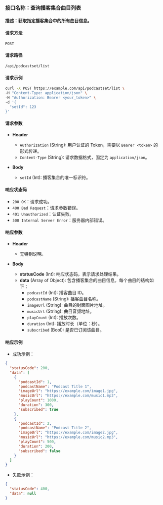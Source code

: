 

### 接口名称：查询播客集合曲目列表
#### 描述：获取指定播客集合中的所有曲目信息。

#### 请求方法
`POST`

#### 请求路径
`/api/podcastset/list`

#### 请求示例
```bash
curl -X POST https://example.com/api/podcastset/list \
-H "Content-Type: application/json" \
-H "Authorization: Bearer <your_token>" \
-d '{
  "setId": 123
}'
```

#### 请求参数
- **Header**
    - `Authorization` (String): 用户认证的 Token，需要以 `Bearer <token>` 的形式传递。
    - `Content-Type` (String): 请求数据格式，固定为 `application/json`。

- **Body**
    - `setId` (Int): 播客集合的唯一标识符。

#### 响应状态码
- `200 OK`：请求成功。
- `400 Bad Request`：请求参数错误。
- `401 Unauthorized`：认证失败。
- `500 Internal Server Error`：服务器内部错误。

#### 响应参数
- **Header**
    - 无特别说明。

- **Body**
    - **statusCode** (Int): 响应状态码，表示请求处理结果。
    - **data** (Array of Object): 包含播客集合的曲目信息，每个曲目的结构如下：
        - `podcastId` (Int): 播客曲目 ID。
        - `podcastName` (String): 播客曲目名称。
        - `imageUrl` (String): 曲目的封面图片地址。
        - `musicUrl` (String): 曲目音频地址。
        - `playCount` (Int): 播放次数。
        - `duration` (Int): 播放时长（单位：秒）。
        - `subscribed` (Bool): 是否已订阅该曲目。

#### 响应示例
- 成功示例：
```json
{
  "statusCode": 200,
  "data": [
    {
      "podcastId": 1,
      "podcastName": "Podcast Title 1",
      "imageUrl": "https://example.com/image1.jpg",
      "musicUrl": "https://example.com/music1.mp3",
      "playCount": 1000,
      "duration": 300,
      "subscribed": true
    },
    {
      "podcastId": 2,
      "podcastName": "Podcast Title 2",
      "imageUrl": "https://example.com/image2.jpg",
      "musicUrl": "https://example.com/music2.mp3",
      "playCount": 500,
      "duration": 200,
      "subscribed": false
    }
  ]
}
```

- 失败示例：
```json
{
  "statusCode": 400,
  "data": null
}
```